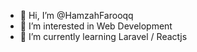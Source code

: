 - 👋 Hi, I’m @HamzahFarooqq
- 👀 I’m interested in Web Development
- 🌱 I’m currently learning Laravel / Reactjs

<!---
HamzahFarooqq/HamzahFarooqq is a ✨ special ✨ repository because its `README.md` (this file) appears on your GitHub profile.
You can click the Preview link to take a look at your changes.
--->
